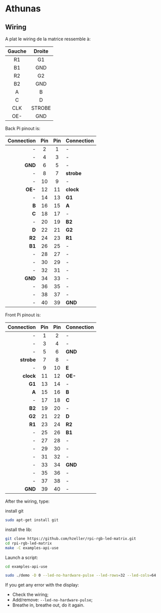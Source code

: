 # Athunas

## Wiring

A plat le wiring de la matrice ressemble à:

| Gauche | Droite |
| :----: | :----: |
|   R1   |   G1   |
|   B1   |  GND   |
|   R2   |   G2   |
|   B2   |  GND   |
|   A    |   B    |
|   C    |   D    |
|  CLK   | STROBE |
|  OE-   |  GND   |

Back Pi pinout is:

| Connection | Pin | Pin | Connection |
| ---------: | :-: | :-: | :--------- |
|          - |  2  |  1  | -          |
|          - |  4  |  3  | -          |
|    **GND** |  6  |  5  | -          |
|          - |  8  |  7  | **strobe** |
|          - | 10  |  9  | -          |
|    **OE-** | 12  | 11  | **clock**  |
|          - | 14  | 13  | **G1**     |
|      **B** | 16  | 15  | **A**      |
|      **C** | 18  | 17  | -          |
|          - | 20  | 19  | **B2**     |
|      **D** | 22  | 21  | **G2**     |
|     **R2** | 24  | 23  | **R1**     |
|     **B1** | 26  | 25  | -          |
|          - | 28  | 27  | -          |
|          - | 30  | 29  | -          |
|          - | 32  | 31  | -          |
|    **GND** | 34  | 33  | -          |
|          - | 36  | 35  | -          |
|          - | 38  | 37  | -          |
|          - | 40  | 39  | **GND**    |

Front Pi pinout is:

| Connection | Pin | Pin | Connection |
| ---------: | :-: | :-: | :--------- |
|          - |  1  |  2  | -          |
|          - |  3  |  4  | -          |
|          - |  5  |  6  | **GND**    |
| **strobe** |  7  |  8  | -          |
|          - |  9  | 10  | **E**      |
|  **clock** | 11  | 12  | **OE-**    |
|     **G1** | 13  | 14  | -          |
|      **A** | 15  | 16  | **B**      |
|          - | 17  | 18  | **C**      |
|     **B2** | 19  | 20  | -          |
|     **G2** | 21  | 22  | **D**      |
|     **R1** | 23  | 24  | **R2**     |
|          - | 25  | 26  | **B1**     |
|          - | 27  | 28  | -          |
|          - | 29  | 30  | -          |
|          - | 31  | 32  | -          |
|          - | 33  | 34  | **GND**    |
|          - | 35  | 36  | -          |
|          - | 37  | 38  | -          |
|    **GND** | 39  | 40  | -          |

After the wiring, type:

install git

```bash
sudo apt-get install git
```

install the lib:

```bash
git clone https://github.com/hzeller/rpi-rgb-led-matrix.git
cd rpi-rgb-led-matrix
make -C examples-api-use
```

Launch a script:

```bash
cd examples-api-use

sudo ./demo -D 0 --led-no-hardware-pulse --led-rows=32 --led-cols=64
```

If you get any error with the display:

- Check the wiring;
- Add/remove: `--led-no-hardware-pulse`;
- Breathe in, breathe out, do it again.
